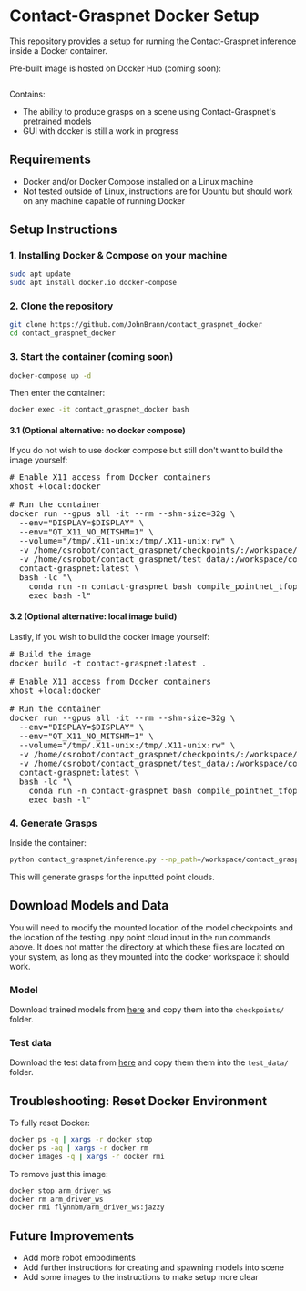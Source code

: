 # Contact-Graspnet Docker Setup

This repository provides a setup for running the Contact-Graspnet inference inside a Docker container.

Pre-built image is hosted on Docker Hub (coming soon):

```bash

```

Contains:

- The ability to produce grasps on a scene using Contact-Graspnet's pretrained models
- GUI with docker is still a work in progress

## Requirements

- Docker and/or Docker Compose installed on a Linux machine
- Not tested outside of Linux, instructions are for Ubuntu but should work on any machine capable of running Docker

## Setup Instructions

### 1. Installing Docker & Compose on your machine

```bash
sudo apt update
sudo apt install docker.io docker-compose
```

### 2. Clone the repository

```bash
git clone https://github.com/JohnBrann/contact_graspnet_docker
cd contact_graspnet_docker
```

### 3. Start the container (coming soon)

```bash
docker-compose up -d
```

Then enter the container:

```bash
docker exec -it contact_graspnet_docker bash
```

#### 3.1 (Optional alternative: no docker compose)
If you do not wish to use docker compose but still don't want to build the image yourself:

<pre>
# Enable X11 access from Docker containers
xhost +local:docker

# Run the container
docker run --gpus all -it --rm --shm-size=32g \
  --env="DISPLAY=$DISPLAY" \
  --env="QT_X11_NO_MITSHM=1" \
  --volume="/tmp/.X11-unix:/tmp/.X11-unix:rw" \
  -v /home/csrobot/contact_graspnet/checkpoints/:/workspace/contact_graspnet/checkpoints \
  -v /home/csrobot/contact_graspnet/test_data/:/workspace/contact_graspnet/test_data \
  contact-graspnet:latest \
  bash -lc "\
    conda run -n contact-graspnet bash compile_pointnet_tfops.sh && \
    exec bash -l"
</pre>

#### 3.2  (Optional alternative: local image build)
Lastly, if you wish to build the docker image yourself:

<pre>
# Build the image
docker build -t contact-graspnet:latest .

# Enable X11 access from Docker containers
xhost +local:docker
  
# Run the container
docker run --gpus all -it --rm --shm-size=32g \
  --env="DISPLAY=$DISPLAY" \
  --env="QT_X11_NO_MITSHM=1" \
  --volume="/tmp/.X11-unix:/tmp/.X11-unix:rw" \
  -v /home/csrobot/contact_graspnet/checkpoints/:/workspace/contact_graspnet/checkpoints \
  -v /home/csrobot/contact_graspnet/test_data/:/workspace/contact_graspnet/test_data \
  contact-graspnet:latest \
  bash -lc "\
    conda run -n contact-graspnet bash compile_pointnet_tfops.sh && \
    exec bash -l"
</pre>

### 4. Generate Grasps

Inside the container:

```bash
python contact_graspnet/inference.py --np_path=/workspace/contact_graspnet/test_data/*.npy --local_regions --filter_grasps
```

This will generate grasps for the inputted point clouds. 

## Download Models and Data
  You will need to modify the mounted location of the model checkpoints and the location of the testing .npy point cloud input in the run commands above. It does not matter the directory at which these files are located on your system, as long as they mounted into the docker workspace it should work. 
### Model
Download trained models from [here](https://drive.google.com/drive/folders/1tBHKf60K8DLM5arm-Chyf7jxkzOr5zGl?usp=sharing) and copy them into the `checkpoints/` folder.
### Test data
Download the test data from [here](https://drive.google.com/drive/folders/1TqpM2wHAAo0j3i1neu3Xeru3_WnsYQnx?usp=sharing) and copy them them into the `test_data/` folder.

## Troubleshooting: Reset Docker Environment

To fully reset Docker:

```bash
docker ps -q | xargs -r docker stop
docker ps -aq | xargs -r docker rm
docker images -q | xargs -r docker rmi
```

To remove just this image:

```bash
docker stop arm_driver_ws
docker rm arm_driver_ws
docker rmi flynnbm/arm_driver_ws:jazzy
```

## Future Improvements

- Add more robot embodiments
- Add further instructions for creating and spawning models into scene
- Add some images to the instructions to make setup more clear
